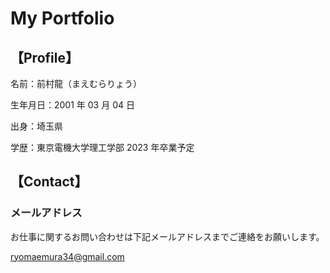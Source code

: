 # My Portfolio

## 【Profile】

名前：前村龍（まえむらりょう）

生年月日：2001 年 03 月 04 日

出身：埼玉県

学歴：東京電機大学理工学部 2023 年卒業予定

## 【Contact】

### メールアドレス

お仕事に関するお問い合わせは下記メールアドレスまでご連絡をお願いします。

ryomaemura34@gmail.com
